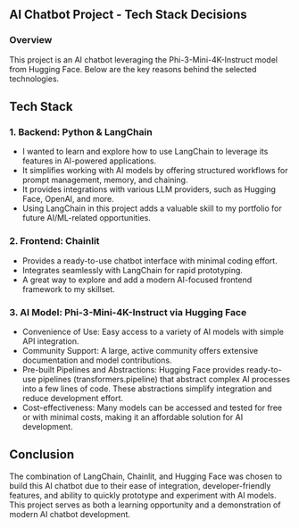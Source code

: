 ## AI Chatbot Project - Tech Stack Decisions

### Overview

This project is an AI chatbot leveraging the Phi-3-Mini-4K-Instruct model from Hugging Face. Below are the key reasons behind the selected technologies.


## Tech Stack

### 1. Backend: Python & LangChain
- I wanted to learn and explore how to use LangChain to leverage its features in AI-powered applications.
- It simplifies working with AI models by offering structured workflows for prompt management, memory, and chaining.
- It provides integrations with various LLM providers, such as Hugging Face, OpenAI, and more.
- Using LangChain in this project adds a valuable skill to my portfolio for future AI/ML-related opportunities.

### 2. Frontend: Chainlit
- Provides a ready-to-use chatbot interface with minimal coding effort.
- Integrates seamlessly with LangChain for rapid prototyping.
- A great way to explore and add a modern AI-focused frontend framework to my skillset.

### 3. AI Model: Phi-3-Mini-4K-Instruct via Hugging Face
- Convenience of Use: Easy access to a variety of AI models with simple API integration.
- Community Support: A large, active community offers extensive documentation and model contributions.
- Pre-built Pipelines and Abstractions: Hugging Face provides ready-to-use pipelines (transformers.pipeline) that abstract complex AI processes into a few lines of code. These abstractions simplify integration and reduce development effort.
- Cost-effectiveness:
Many models can be accessed and tested for free or with minimal costs, making it an affordable solution for AI development.


## Conclusion

The combination of LangChain, Chainlit, and Hugging Face was chosen to build this AI chatbot due to their ease of integration, developer-friendly features, and ability to quickly prototype and experiment with AI models. This project serves as both a learning opportunity and a demonstration of modern AI chatbot development.